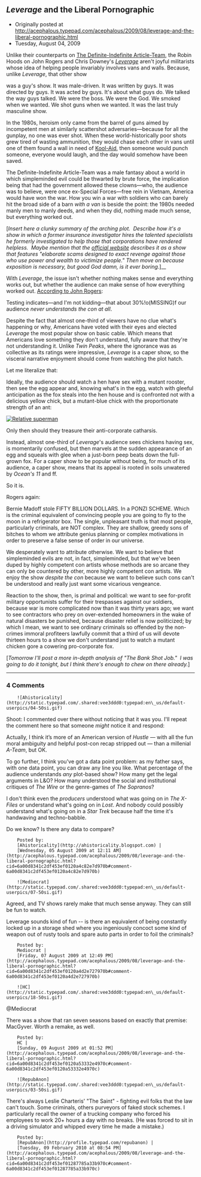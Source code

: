## <em>Leverage</em> and the Liberal Pornographic

 * Originally posted at http://acephalous.typepad.com/acephalous/2009/08/leverage-and-the-liberal-pornographic.html
 * Tuesday, August 04, 2009



Unlike their counterparts on [The Definite-Indefinite Article-Team](http://en.wikipedia.org/wiki/The\_A-Team), the Robin Hoods on John Rogers and Chris Downey's [_Leverage_](http://www.amazon.com/exec/obidos/ASIN/B001OQCVCY/diesekoschmar-20) aren't joyful militarists whose idea of helping people invariably involves vans and walls. Because, unlike _Leverage_, that other show

was a guy's show. It was male-driven. It was written by guys. It was directed by guys. It was acted by guys. It's about what guys do. We talked the way guys talked. We were the boss. We were the God. We smoked when we wanted. We shot guns when we wanted. It was the last truly masculine show.

In the 1980s, heroism only came from the barrel of guns aimed by incompetent men at similarly scattershot adversaries—because for all the gunplay, no one was ever shot. When these world-historically poor shots grew tired of wasting ammunition, they would chase each other in vans until one of them found a wall in need of [Kool-Aid](http://www.youtube.com/watch?v=nBeUGqeYsQg), then someone would punch someone, everyone would laugh, and the day would somehow have been saved.

The Definite-Indefinite Article-Team was a male fantasy about a world in which simpleminded evil could be thwarted by brute force, the implication being that had the government allowed these clowns—who, the audience was to believe, were once ex-Special Forces—free rein in Vietnam, America would have won the war. How you win a war with soldiers who can barely hit the broad side of a barn _with a van_ is beside the point: the 1980s needed manly men to manly deeds, and when they did, nothing made much sense, but everything worked out.

[_Insert here a clunky summary of the arching plot.  Describe how it's a show in which a former insurance investigator hires the talented specialists he formerly investigated to help those that corporations have rendered helpless.  Maybe mention that the [official website](http://www.tnt.tv/series/leverage/display/?contentId=39809) describes it as a show that features "elaborate scams designed to exact revenge against those who use power and wealth to victimize people."_ _Then move on because exposition is necessary, but good God damn, is it ever boring._]__ 

With _Leverage_, the issue isn't whether nothing makes sense and everything works out, but whether the audience can make sense of how everything worked out. [According to John Rogers](http://kfmonkey.blogspot.com/2009/07/leverage-201-beantown-bailout-job-post.html):

Testing indicates—and I'm not kidding—that about 30%!o(MISSING)f our audience _never understands the con at all_.

Despite the fact that almost one-third of viewers have no clue what's happening or why, Americans have voted with their eyes and elected _Leverage_ the most popular show on basic cable. Which means that Americans love something they don't understand, fully aware that they're not understanding it. Unlike _Twin Peaks_, where the ignorance was as collective as its ratings were impressive, _Leverage_ is a caper show, so the visceral narrative enjoyment should come from watching the plot hatch. 

Let me literalize that:

Ideally, the audience should watch a hen have sex with a mutant rooster, then see the egg appear and, knowing what's in the egg, watch with gleeful anticipation as the fox steals into the hen house and is confronted not with a delicious yellow chick, but a mutant-blue chick with the proportionate strength of an ant:

[![Relative superman](http://acephalous.typepad.com/.a/6a00d8341c2df453ef0120a51ea994970c-500wi)](http://acephalous.typepad.com/.a/6a00d8341c2df453ef0120a51ea994970c-pi) 

Only then should they treasure their anti-corporate catharsis. 

Instead, almost one-third of _Leverage_'s audience sees chickens having sex, is momentarily confused, but then marvels at the sudden appearance of an egg and squeals with glee when a just-born peep beats down the full-grown fox. For a caper show to be popular without being, for much of its audience, a caper show, means that its appeal is rooted in soils unwatered by _Ocean's 11_ and ff.

So it is. 

Rogers again:

Bernie Madoff stole FIFTY BILLION DOLLARS. In a PONZI SCHEME. Which is the criminal equivalent of convincing people you are going to fly to the moon in a refrigerator box. The single, unpleasant truth is that most people, particularly criminals, are NOT complex. They are shallow, greedy sons of bitches to whom we attribute genius planning or complex motivations in order to preserve a false sense of order in our universe.

We desperately want to attribute otherwise. We want to believe that simpleminded evils are not, in fact, simpleminded, but that we've been duped by highly competent con artists whose methods are so arcane they can only be countered by other, more highly competent con artists. We enjoy the show _despite the con_ because we want to believe such cons can't be understood and really just want some vicarious vengeance.

Reaction to the show, then, is primal and political: we want to see for-profit military opportunists suffer for their trespasses against our soldiers, because war is more complicated now than it was thirty years ago; we want to see contractors who prey on over-extended homeowners in the wake of natural disasters be punished, because disaster relief is now politicized; by which I mean, we want to see ordinary criminals so offended by the non-crimes immoral profiteers lawfully commit that a third of us will devote thirteen hours to a show we don't understand just to watch a mutant chicken gore a cowering pro-corporate fox.

[_Tomorrow I'll post a more in-depth analysis of "The Bank Shot Job."  I was going to do it tonight, but I think there's enough to chew on there already._]

		

* * *

### 4 Comments 

		

                
[]()

	

		![Ahistoricality](http://static.typepad.com/.shared:vee3ddd0:typepad:en\_us/default-userpics/04-50si.gif)
	

	

		

Shoot: I commented over there without noticing that it was you. I'll repeat the comment here so that someone _might_ notice it and respond:

Actually, I think it’s more of an American version of _Hustle_ — with all the fun moral ambiguity and helpful post-con recap stripped out — than a millenial _A-Team_, but OK.

To go further, I think you've got a data point problem: as my father says, with one data point, you can draw any line you like. What percentage of the audience understands _any_ plot-based show? How many get the legal arguments in L&O? How many understood the social and institutional critiques of _The Wire_ or the genre-games of _The Sopranos_? 

I don't think even the _producers_ understood what was going on in _The X-Files_ or understand what's going on in _Lost_. And nobody could possibly understand what's going on in a _Star Trek_ because half the time it's handwaving and techno-babble.

Do we know? Is there any data to compare? 

	

		Posted by:
		[Ahistoricality](http://ahistoricality.blogspot.com) |
		[Wednesday, 05 August 2009 at 12:11 AM](http://acephalous.typepad.com/acephalous/2009/08/leverage-and-the-liberal-pornographic.html?cid=6a00d8341c2df453ef0120a4c82e7d970b#comment-6a00d8341c2df453ef0120a4c82e7d970b)

[]()

	

		![Mediocrat](http://static.typepad.com/.shared:vee3ddd0:typepad:en\_us/default-userpics/07-50si.gif)
	

	

		

Agreed, and TV shows rarely make that much sense anyway.  They can still be fun to watch.

Leverage sounds kind of fun -- is there an equivalent of being constantly locked up in a storage shed where you ingeniously concoct some kind of weapon out of rusty tools and spare auto parts in order to foil the criminals?

	

		Posted by:
		Mediocrat |
		[Friday, 07 August 2009 at 12:49 PM](http://acephalous.typepad.com/acephalous/2009/08/leverage-and-the-liberal-pornographic.html?cid=6a00d8341c2df453ef0120a4d2e727970b#comment-6a00d8341c2df453ef0120a4d2e727970b)

[]()

	

		![HC](http://static.typepad.com/.shared:vee3ddd0:typepad:en\_us/default-userpics/18-50si.gif)
	

	

		

@Mediocrat   

There was a show that ran seven seasons based on exactly that premise: MacGyver. Worth a remake, as well.

	

		Posted by:
		HC |
		[Sunday, 09 August 2009 at 01:52 PM](http://acephalous.typepad.com/acephalous/2009/08/leverage-and-the-liberal-pornographic.html?cid=6a00d8341c2df453ef0120a53332e4970c#comment-6a00d8341c2df453ef0120a53332e4970c)

[]()

	

		![RepubAnon](http://static.typepad.com/.shared:vee3ddd0:typepad:en\_us/default-userpics/03-50si.gif)
	

	

		

There's always Leslie Charteris' "The Saint" - fighting evil folks that the law can't touch.  Some criminals, others purveyors of faked stock schemes.  I particularly recall the owner of a trucking company who forced his employees to work 20+ hours a day with no breaks.  (He was forced to sit in a driving simulator and whipped every time he made a mistake.) 

	

		Posted by:
		[RepubAnon](http://profile.typepad.com/repubanon) |
		[Tuesday, 09 February 2010 at 08:54 PM](http://acephalous.typepad.com/acephalous/2009/08/leverage-and-the-liberal-pornographic.html?cid=6a00d8341c2df453ef01287785a33b970c#comment-6a00d8341c2df453ef01287785a33b970c)

		

        